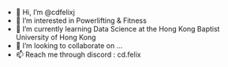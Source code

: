 - 👋 Hi, I’m @cdfelixj
- 👀 I’m interested in Powerlifting & Fitness
- 🌱 I’m currently learning Data Science at the Hong Kong Baptist University of Hong Kong
- 💞️ I’m looking to collaborate on ...
- 📫 Reach me through discord : cd.felix

<!---
cdfelixj/cdfelixj is a ✨ special ✨ repository because its `README.md` (this file) appears on your GitHub profile.
You can click the Preview link to take a look at your changes.
--->
